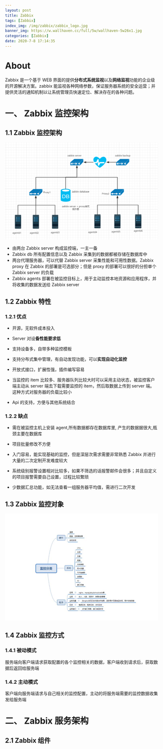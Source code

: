 ```yaml
---
layout: post
title: Zabbix 
tags: [Zabbix]
index_img: /img/zabbix/zabbix_logo.jpg
banner_img: https://w.wallhaven.cc/full/5w/wallhaven-5w26x1.jpg
categories: [Zabbix]
date: 2020-7-8 17:14:35
---
```


# About 

Zabbix 是一个基于 WEB 界面的提供**分布式系统监视**以及**网络监视**功能的企业级的开源解决方案。zabbix 能监视各种网络参数，保证服务器系统的安全运营；并提供灵活的通知机制以让系统管理员快速定位、解决存在的各种问题。

<!-- more -->

# 一、 Zabbix 监控架构

## 1.1 Zabbix 监控架构

 ![Zabbix 监控架构](/img/zabbix/zabbix_1.png)

- 由两台 Zabbix server 构成监控端，一主一备
- Zabbix db 所有配置信息以及 Zabbix 采集到的数据都被存储在数据库中
- 两台代理服务器，可以代替 Zabbix server 采集性能和可用性数据。Zabbix proxy 在 Zabbix 的部署是可选部分；但是 proxy 的部署可以很好的分担单个 Zabbix server 的负载
- Zabbix agents 部署在被监控目标上，用于主动监控本地资源和应用程序，并将收集的数据发送给 Zabbix server

## 1.2 Zabbix 特性

### 1.2.1 优点

- 开源，无软件成本投入

- Server 对设**备性能要求低**

- 支持设备多，自带多种监控模板

- 支持分布式集中管理，有自动发现功能，可以**实现自动化监控**

- 开放式接口，扩展性强，插件编写容易

- 当监控的 item 比较多、服务器队列比较大时可以采用主动状态，被监控客户端主动从 server 端去下载需要监控的 item，然后取数据上传到 server 端。 这种方式对服务器的负载比较小

- Api 的支持，方便与其他系统结合

### 1.2.2 缺点

- ​需在被监控主机上安装 agent,所有数据都存在数据库里, 产生的数据据很大,瓶颈主要在数据库

- ​项目批量修改不方便   

- ​入门容易，能实现基础的监控，但是深层次需求需要非常熟悉 Zabbix 并进行大量的二次定制开发难度较大

- ​系统级别报警设置相对比较多，如果不筛选的话报警邮件会很多；并且自定义的项目报警需要自己设置，过程比较繁琐

- ​少数据汇总功能，如无法查看一组服务器平均值，需进行二次开发

## 1.3 Zabbix 监控对象

 ![](/img/zabbix/zabbix_2.png)

## 1.4 Zabbix 监控方式

### 1.4.1 被动模式

服务端向客户端请求获取配置的各个监控相关的数据，客户端收到请求后，获取数据后返回给服务端

### 1.4.2 主动模式

客户端向服务端请求与自己相关的监控配置，主动的将服务端需要的监控数据收集发给服务端

# 二、 Zabbix 服务架构

## 2.1 Zabbix 组件




